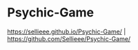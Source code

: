 # Psychic-Game
https://sellieee.github.io/Psychic-Game/ | https://github.com/Sellieee/Psychic-Game/
